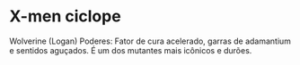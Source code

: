 # X-men ciclope
Wolverine (Logan)
Poderes: Fator de cura acelerado, garras de adamantium e sentidos aguçados.
É um dos mutantes mais icônicos e durões.